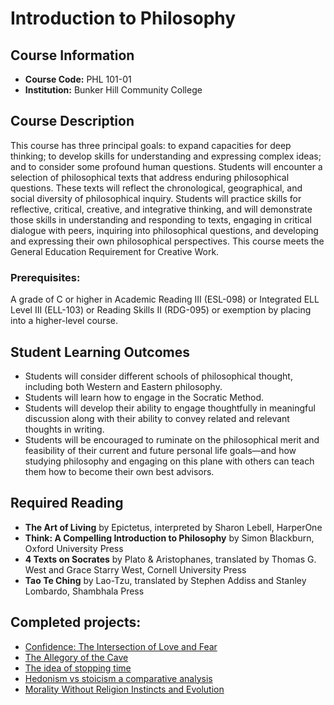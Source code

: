 # Introduction to Philosophy

## Course Information
- **Course Code:** PHL 101-01
- **Institution:** Bunker Hill Community College

## Course Description
This course has three principal goals: to expand capacities for deep thinking; to develop skills for understanding and expressing complex ideas; and to consider some profound human questions. Students will encounter a selection of philosophical texts that address enduring philosophical questions. These texts will reflect the chronological, geographical, and social diversity of philosophical inquiry. Students will practice skills for reflective, critical, creative, and integrative thinking, and will demonstrate those skills in understanding and responding to texts, engaging in critical dialogue with peers, inquiring into philosophical questions, and developing and expressing their own philosophical perspectives. This course meets the General Education Requirement for Creative Work.

### Prerequisites:
A grade of C or higher in Academic Reading III (ESL-098) or Integrated ELL Level III (ELL-103) or Reading Skills II (RDG-095) or exemption by placing into a higher-level course.

## Student Learning Outcomes
- Students will consider different schools of philosophical thought, including both Western and Eastern philosophy.
- Students will learn how to engage in the Socratic Method.
- Students will develop their ability to engage thoughtfully in meaningful discussion along with their ability to convey related and relevant thoughts in writing.
- Students will be encouraged to ruminate on the philosophical merit and feasibility of their current and future personal life goals—and how studying philosophy and engaging on this plane with others can teach them how to become their own best advisors.

## Required Reading
- **The Art of Living** by Epictetus, interpreted by Sharon Lebell, HarperOne
- **Think: A Compelling Introduction to Philosophy** by Simon Blackburn, Oxford University Press
- **4 Texts on Socrates** by Plato & Aristophanes, translated by Thomas G. West and Grace Starry West, Cornell University Press
- **Tao Te Ching** by Lao-Tzu, translated by Stephen Addiss and Stanley Lombardo, Shambhala Press



## Completed projects:

- [Confidence: The Intersection of Love and Fear](Confidence_The_Intersection_of_Love_and_Fear.md)
- [The Allegory of the Cave ](.pdf/The_Allegory_of_the_Cave_by_Anatolie_Jentimir.pdf)
- [The idea of stopping time ](.pdf/The_idea_of_stopping_time_by_Anatolie_Jentimir.pdf)
- [Hedonism vs stoicism a comparative analysis](.pdf/Hedonism_vs_stoicism_a_comparative_analysis_by_Anatolie_Jentimir.pdf)
- [Morality Without Religion Instincts and Evolution]()